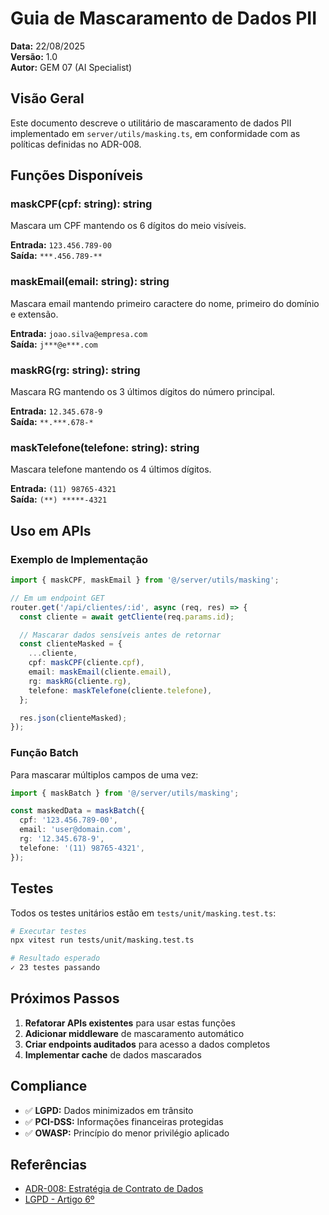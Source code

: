 # Guia de Mascaramento de Dados PII

**Data:** 22/08/2025  
**Versão:** 1.0  
**Autor:** GEM 07 (AI Specialist)

## Visão Geral

Este documento descreve o utilitário de mascaramento de dados PII implementado em `server/utils/masking.ts`, em conformidade com as políticas definidas no ADR-008.

## Funções Disponíveis

### maskCPF(cpf: string): string

Mascara um CPF mantendo os 6 dígitos do meio visíveis.

**Entrada:** `123.456.789-00`  
**Saída:** `***.456.789-**`

### maskEmail(email: string): string

Mascara email mantendo primeiro caractere do nome, primeiro do domínio e extensão.

**Entrada:** `joao.silva@empresa.com`  
**Saída:** `j***@e***.com`

### maskRG(rg: string): string

Mascara RG mantendo os 3 últimos dígitos do número principal.

**Entrada:** `12.345.678-9`  
**Saída:** `**.***.678-*`

### maskTelefone(telefone: string): string

Mascara telefone mantendo os 4 últimos dígitos.

**Entrada:** `(11) 98765-4321`  
**Saída:** `(**) *****-4321`

## Uso em APIs

### Exemplo de Implementação

```typescript
import { maskCPF, maskEmail } from '@/server/utils/masking';

// Em um endpoint GET
router.get('/api/clientes/:id', async (req, res) => {
  const cliente = await getCliente(req.params.id);

  // Mascarar dados sensíveis antes de retornar
  const clienteMasked = {
    ...cliente,
    cpf: maskCPF(cliente.cpf),
    email: maskEmail(cliente.email),
    rg: maskRG(cliente.rg),
    telefone: maskTelefone(cliente.telefone),
  };

  res.json(clienteMasked);
});
```

### Função Batch

Para mascarar múltiplos campos de uma vez:

```typescript
import { maskBatch } from '@/server/utils/masking';

const maskedData = maskBatch({
  cpf: '123.456.789-00',
  email: 'user@domain.com',
  rg: '12.345.678-9',
  telefone: '(11) 98765-4321',
});
```

## Testes

Todos os testes unitários estão em `tests/unit/masking.test.ts`:

```bash
# Executar testes
npx vitest run tests/unit/masking.test.ts

# Resultado esperado
✓ 23 testes passando
```

## Próximos Passos

1. **Refatorar APIs existentes** para usar estas funções
2. **Adicionar middleware** de mascaramento automático
3. **Criar endpoints auditados** para acesso a dados completos
4. **Implementar cache** de dados mascarados

## Compliance

- ✅ **LGPD:** Dados minimizados em trânsito
- ✅ **PCI-DSS:** Informações financeiras protegidas
- ✅ **OWASP:** Princípio do menor privilégio aplicado

## Referências

- [ADR-008: Estratégia de Contrato de Dados](../../architecture/07-decisions/adr-008-api-data-contracts-payloads.md)
- [LGPD - Artigo 6º](http://www.planalto.gov.br/ccivil_03/_ato2015-2018/2018/lei/L13709.htm#art6)
